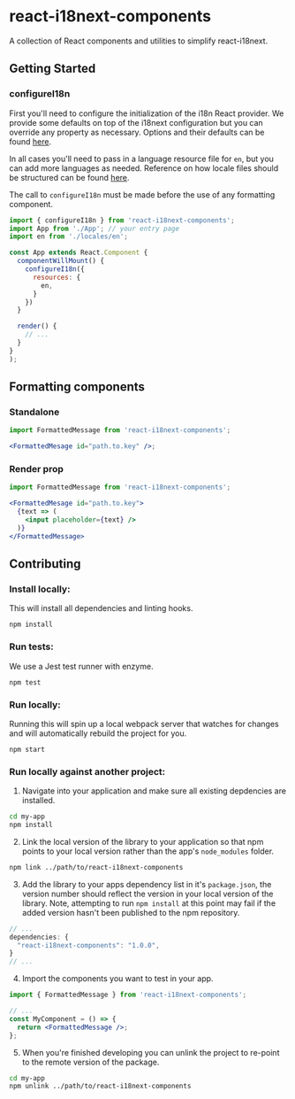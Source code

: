 # react-i18next-components

A collection of React components and utilities to simplify react-i18next.

## Getting Started

### configureI18n

First you'll need to configure the initialization of the i18n React provider. We provide some defaults on top of the i18next configuration but you can override any property as necessary. Options and their defaults can be found [here](https://www.i18next.com/overview/configuration-options).

In all cases you'll need to pass in a language resource file for `en`, but you can add more languages as needed. Reference on how locale files should be structured can be found [here](https://www.i18next.com/misc/json-format).

The call to `configureI18n` must be made before the use of any formatting component.

```jsx
import { configureI18n } from 'react-i18next-components';
import App from './App'; // your entry page
import ​en from './locales/en';

const App extends React.Component {
  componentWillMount() {
    configureI18n({
      resources: {
        en,
      }
    })
  }

  render() {
    // ...
  }
}
);
```

## Formatting components

### Standalone

```jsx
import FormattedMessage from 'react-i18next-components';

<FormattedMesage id="path.to.key" />;
```

### Render prop

```jsx
import FormattedMessage from 'react-i18next-components';

<FormattedMesage id="path.to.key">
  {text => (
    <input placeholder={text} />
  )}
</FormattedMessage>
```

## Contributing

### Install locally:

This will install all dependencies and linting hooks.

```
npm install
```

### Run tests:

We use a Jest test runner with enzyme.

```
npm test
```

### Run locally:

Running this will spin up a local webpack server that watches for changes and will automatically rebuild the project for you.

```
npm start
```

### Run locally against another project:

1. Navigate into your application and make sure all existing depdencies are installed.

```sh
cd my-app
npm install
```

2. Link the local version of the library to your application so that npm points to your local version rather than the app's `node_modules` folder.

```sh
npm link ../path/to/react-i18next-components
```

3. Add the library to your apps dependency list in it's `package.json`, the version number should reflect the version in your local version of the library. Note, attempting to run `npm install` at this point may fail if the added version hasn't been published to the npm repository.

```js
// ...
dependencies: {
  "react-i18next-components": "1.0.0",
}
// ...
```

4. Import the components you want to test in your app.

```jsx
import { FormattedMessage } from 'react-i18next-components';

// ...
const MyComponent = () => {
  return <FormattedMessage />;
};
```

5. When you're finished developing you can unlink the project to re-point to the remote version of the package.

```sh
cd my-app
npm unlink ../path/to/react-i18next-components
```
